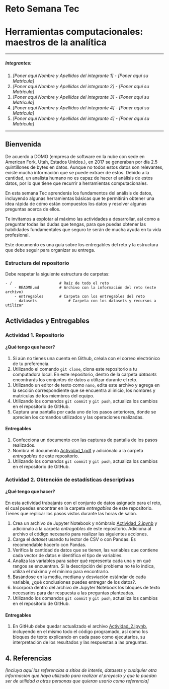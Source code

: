 # Reto Semana Tec

# Herramientas computacionales: maestros de la analítica
---

##### Integrantes:
1. *[Poner aquí Nombre y Apellidos del integrante 1]* - *[Poner aquí su Matrícula]* 
2. *[Poner aquí Nombre y Apellidos del integrante 2]* - *[Poner aquí su Matrícula]* 
3. *[Poner aquí Nombre y Apellidos del integrante 3]* - *[Poner aquí su Matrícula]* 
4. *[Poner aquí Nombre y Apellidos del integrante 4]* - *[Poner aquí su Matrícula]*
5. *[Poner aquí Nombre y Apellidos del integrante 4]* - *[Poner aquí su Matrícula]*

---
## Bienvenida

De acuerdo a DOMO (empresa de software en la nube con sede en American Fork, Utah, Estados Unidos.), en 2017 se generaban por día 2.5 quintillones de bytes en datos. Aunque no todos estos datos son relevantes, existe mucha información que se puede extraer de estos. Debido a la cantidad, un analista humano no es capaz de hacer el análisis de estos datos, por lo que tiene que recurrir a herramientas computacionales.

En esta semana Tec aprenderás los fundamentos del análisis de datos, incluyendo algunas herramientas básicas que te permitirán obtener una idea rápida de cómo están compuestos los datos y resolver algunas preguntas acerca de ellos.

Te invitamos a explotar al máximo las actividades a desarrollar, así como a preguntar todas las dudas que tengas, para que puedas obtener las habilidades fundamentales que seguro te serán de mucha ayuda en tu vida profesional.

Este documento es una guía sobre los entregables del reto y la estructura que debe seguir para organizar su entrega.

### Estructura del repositorio

Debe respetar la siguiente estructura de carpetas:
```
- / 			        # Raíz de todo el reto
    - README.md			# Archivo con la información del reto (este archivo)
    - entregables		# Carpeta con los entregables del reto
    - datasets		        # Carpeta con los datasets y recursos a utilizar
```

## Actividades y Entregables 

### Actividad 1. Repositorio

#### ¿Qué tengo que hacer?

1. Si aún no tienes una cuenta en Github, créala con el correo electrónico de tu preferencia.
2. Utilizando el comando `git clone`, clona este repositorio a tu computadora local. En este repositorio, dentro de la carpeta *datasets* encontrarás los conjuntos de datos a utilizar durante el reto.
3. Utilizando un editor de texto como `nano`, edita este archivo y agrega en la sección correspondiente que se encuentra al inicio, los nombres y matrículas de los miembros del equipo.
5. Utilizando los comandos `git commit` y `git push`, actualiza los cambios en el repositorio de GitHub.
6. Captura una pantalla por cada uno de los pasos anteriores, donde se aprecien los comandos utilizados y las operaciones realizadas.

#### Entregables 

1. Confecciona un documento con las capturas de pantalla de los pasos realizados.
2. Nombra el documento [Actividad_1.pdf](entregables/Actividad_1.pdf) y adiciónalo a la carpeta *entregables* de este repositorio.
3. Utilizando los comandos `git commit` y `git push`, actualiza los cambios en el repositorio de GitHub.

### Actividad 2. Obtención de estadísticas descriptivas

#### ¿Qué tengo que hacer?

En esta actividad trabajarás con el conjunto de datos asignado para el reto, el cual puedes encontrar en la carpeta *entregables* de este repositorio. Tienes que replicar los pasos vistos durante las horas de salón.

1. Crea un archivo de Jupyter Notebook y nómbralo [Actividad_2.ipynb](entrenamiento/Actividad_2.ipynb) y adiciónalo a la carpeta *entregables* de este repositorio. Adiciona al archivo el código necesario para realizar las siguientes acciones.
2. Carga el *dataset* usando tu lector de CSV o con Pandas. Es recomendable hacerlo con Pandas.
3. Verifica la cantidad de datos que se tienen, las variables que contiene cada vector de datos e identifica el tipo de variables.
4. Analiza las variables para saber qué representa cada una y en qué rangos se encuentran. Si la descripción del problema no te lo indica, utiliza el máximo y el mínimo para encontrarlo.
5. Basándose en la media, mediana y desviación estándar de cada variable, ¿qué conclusiones puedes entregar de los datos?.
6. Incorpora dentro del archivo de Jupyter Notebook los bloques de texto necesarios para dar respuesta a las preguntas planteadas.
7. Utilizando los comandos `git commit` y `git push`, actualiza los cambios en el repositorio de GitHub.

#### Entregables 

1. En GitHub debe quedar actualizado el archivo [Actividad_2.ipynb](entrenamiento/Actividad_2.ipynb), incluyendo en el mismo todo el código programado, así como los bloques de texto explicando en cada paso como ejecutarlos, su interpretación de los resultados y las respuestas a las preguntas.


## 4. Referencias

*[Incluya aquí las referencias a sitios de interés, datasets y cualquier otra información que haya utilizado para realizar el proyecto y que le puedan ser de utilidad a otras personas que quieran usarlo como referencia]*
